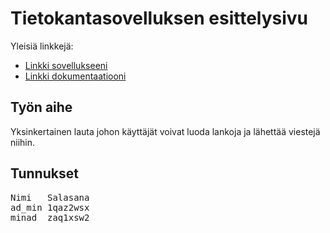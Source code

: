 ﻿# Tietokantasovelluksen esittelysivu

Yleisiä linkkejä:

* [Linkki sovellukseeni](http://aopkarja.users.cs.helsinki.fi/tsohachan/)
* [Linkki dokumentaatiooni](https://github.com/WaDelma/Tsohachan/blob/master/doc/dokumentaatio.pdf)

## Työn aihe

Yksinkertainen lauta johon käyttäjät voivat luoda lankoja ja lähettää viestejä niihin.

## Tunnukset
<pre>
Nimi   Salasana
ad_min 1qaz2wsx
minad  zaq1xsw2
</pre>
